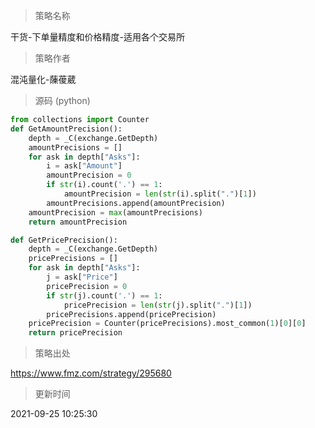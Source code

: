 
> 策略名称

干货-下单量精度和价格精度-适用各个交易所

> 策略作者

混沌量化-蔯葰葳





> 源码 (python)

``` python
from collections import Counter
def GetAmountPrecision():
    depth = _C(exchange.GetDepth)    
    amountPrecisions = []
    for ask in depth["Asks"]:
        i = ask["Amount"]
        amountPrecision = 0
        if str(i).count('.') == 1:
            amountPrecision = len(str(i).split(".")[1])
        amountPrecisions.append(amountPrecision)
    amountPrecision = max(amountPrecisions)    
    return amountPrecision

def GetPricePrecision():
    depth = _C(exchange.GetDepth)    
    pricePrecisions = []
    for ask in depth["Asks"]:
        j = ask["Price"]
        pricePrecision = 0
        if str(j).count('.') == 1:
            pricePrecision = len(str(j).split(".")[1])
        pricePrecisions.append(pricePrecision)
    pricePrecision = Counter(pricePrecisions).most_common(1)[0][0]
    return pricePrecision
```

> 策略出处

https://www.fmz.com/strategy/295680

> 更新时间

2021-09-25 10:25:30
